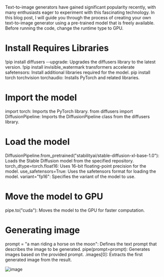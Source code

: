 Text-to-image generators have gained significant popularity recently, with many enthusiasts eager to experiment with this fascinating technology. In this blog post, I will guide you through the process of creating your own text-to-image generator using a pre-trained model that is freely available.
Before running the code, change the runtime type to GPU.
<h1>Install Requires Libraries</h1>
!pip install diffusers --upgrade: Upgrades the diffusers library to the latest version.
!pip install invisible_watermark transformers accelerate safetensors: Install additional libraries required for the model.
pip install torch torchvision torchaudio: Installs PyTorch and related libraries.

<h1>Import the model</h1>
import torch: Imports the PyTorch library.
from diffusers import DiffusionPipeline: Imports the DiffusionPipeline class from the diffusers library.

<h1>Load the model</h1>
DiffusionPipeline.from_pretrained("stabilityai/stable-diffusion-xl-base-1.0"): Loads the Stable Diffusion model from the specified repository.
torch_dtype=torch.float16: Uses 16-bit floating-point precision for the model.
use_safetensors=True: Uses the safetensors format for loading the model.
variant="fp16": Specifies the variant of the model to use.

<h1>Move the model to GPU</h1>
pipe.to("cuda"): Moves the model to the GPU for faster computation.

<h1>Generating image</h1>
prompt = "a man riding a horse on the moon": Defines the text prompt that describes the image to be generated.
pipe(prompt=prompt): Generates images based on the provided prompt.
.images[0]: Extracts the first generated image from the result.

![image](https://github.com/aungkaungpyaepaing/Text_to_image_using_Pre_Trained_Model/assets/88584127/7838d50d-954d-4e73-90d1-393a3048613c)
